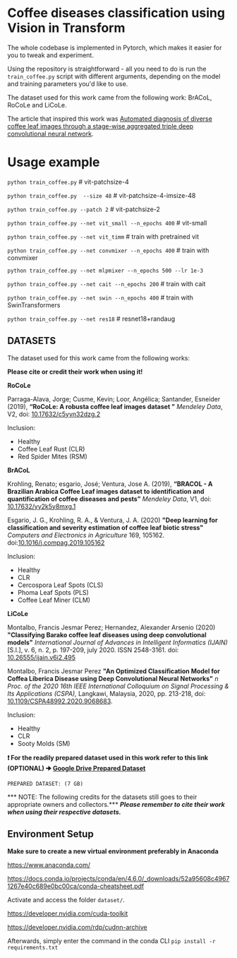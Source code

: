 # Coffee diseases classification using Vision in Transform

The whole codebase is implemented in Pytorch, which makes it easier for you to tweak and experiment.

Using the repository is straightforward - all you need to do is run the `train_coffee.py` script with different arguments, depending on the model and training parameters you'd like to use.

The dataset used for this work came from the following work: BrACoL, RoCoLe and LiCoLe.

The article that inspired this work was <a target=_blank href="https://link.springer.com/article/10.1007/s00138-022-01277-y">Automated diagnosis of diverse coffee leaf images through a stage-wise aggregated triple deep convolutional neural network</a>.

# Usage example
`python train_coffee.py` # vit-patchsize-4

`python train_coffee.py  --size 48` # vit-patchsize-4-imsize-48

`python train_coffee.py --patch 2` # vit-patchsize-2

`python train_coffee.py --net vit_small --n_epochs 400` # vit-small

`python train_coffee.py --net vit_timm` # train with pretrained vit

`python train_coffee.py --net convmixer --n_epochs 400` # train with convmixer

`python train_coffee.py --net mlpmixer --n_epochs 500 --lr 1e-3`

`python train_coffee.py --net cait --n_epochs 200` # train with cait

`python train_coffee.py --net swin --n_epochs 400` # train with SwinTransformers

`python train_coffee.py --net res18` # resnet18+randaug

## DATASETS

<p>The dataset used for this work came from the following works:</p>

**Please cite or credit their work when using it!** 

**RoCoLe** 
<p>Parraga-Alava, Jorge; Cusme, Kevin; Loor, Angélica; Santander, Esneider (2019), 
<b>“RoCoLe: A robusta coffee leaf images dataset ”</b>
<i>Mendeley Data</i>, V2, doi: <a target=_blank href="http://dx.doi.org/10.17632/c5yvn32dzg.2">10.17632/c5yvn32dzg.2</a></p>

Inclusion: 
- Healthy
- Coffee Leaf Rust (CLR)
- Red Spider Mites (RSM) 

**BrACoL** 
<p>Krohling, Renato; esgario, José; Ventura, Jose A. (2019),
<b>“BRACOL - A Brazilian Arabica Coffee Leaf images dataset to identification and quantification of coffee diseases and pests”</b>
<i>Mendeley Data</i>, V1, doi: <a target=_blank href="http://dx.doi.org/10.17632/yy2k5y8mxg.1">10.17632/yy2k5y8mxg.1</a></p>

<p>Esgario, J. G., Krohling, R. A., & Ventura, J. A. (2020) 
<b>"Deep learning for classification and severity estimation of coffee leaf biotic stress"</b>
<i>Computers and Electronics in Agriculture</i>
169, 105162. doi:<a href="https://doi.org/10.1016/j.compag.2019.105162">10.1016/j.compag.2019.105162</a></p>

Inclusion: 
- Healthy
- CLR
- Cercospora Leaf Spots (CLS)
- Phoma Leaf Spots (PLS)
- Coffee Leaf Miner (CLM)

**LiCoLe**
<p>Montalbo, Francis Jesmar Perez; Hernandez, Alexander Arsenio (2020) 
<b>"Classifying Barako coffee leaf diseases using deep convolutional models"</b>
<i>International Journal of Advances in Intelligent Informatics (IJAIN)</i>
[S.l.], v. 6, n. 2, p. 197-209, july 2020. ISSN 2548-3161. doi: <a href="https://doi.org/10.26555/ijain.v6i2.495">10.26555/ijain.v6i2.495</a></p>

<p>Montalbo, Francis Jesmar Perez
<b>"An Optimized Classification Model for Coffea Liberica Disease using Deep Convolutional Neural Networks"</b>
<i>n Proc. of the 2020 16th IEEE International Colloquium on Signal Processing & Its Applications (CSPA),</i> 
  Langkawi, Malaysia, 2020, pp. 213-218, doi: <a href="https://ieeexplore.ieee.org/document/9068683">10.1109/CSPA48992.2020.9068683</a>.</p>

Inclusion: 
- Healthy
- CLR
- Sooty Molds (SM)

**:heavy_exclamation_mark: For the readily prepared dataset used in this work refer to this link (OPTIONAL) 🠊 <a target=blank_ href="https://drive.google.com/drive/u/1/folders/1FyTnzfz0iLiiRMVWumEaoyFkX2YOHWz3">Google Drive Prepared Dataset<a/>** 
  
`PREPARED DATASET: (7 GB)`

*** NOTE: The following credits for the datasets still goes to their appropriate owners and collectors.*** 
***Please remember to cite their work when using their respective datasets.***

## Environment Setup

**Make sure to create a new virtual environment preferably in Anaconda**

https://www.anaconda.com/

https://docs.conda.io/projects/conda/en/4.6.0/_downloads/52a95608c49671267e40c689e0bc00ca/conda-cheatsheet.pdf

Activate and access the folder `dataset/`.

https://developer.nvidia.com/cuda-toolkit

https://developer.nvidia.com/rdp/cudnn-archive

Afterwards, simply enter the command in the conda CLI `pip install -r requirements.txt`

